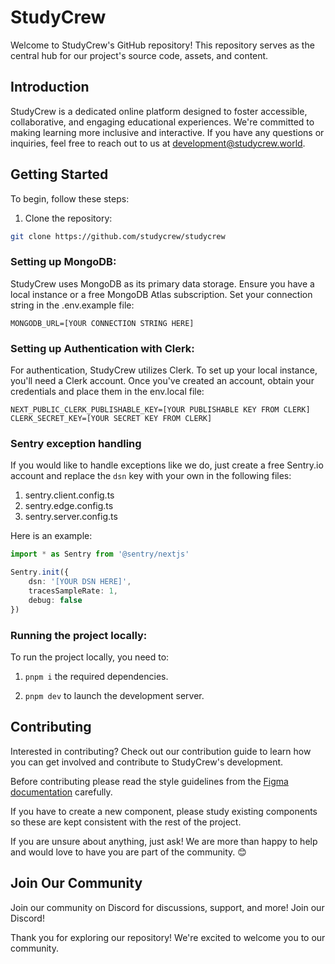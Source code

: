 # StudyCrew

Welcome to StudyCrew's GitHub repository! This repository serves as the central hub for our project's source code, assets, and content.

## Introduction

StudyCrew is a dedicated online platform designed to foster accessible, collaborative, and engaging educational experiences. We're committed to making learning more inclusive and interactive. If you have any questions or inquiries, feel free to reach out to us at [development@studycrew.world](mailto:development@studycrew.world).

## Getting Started

To begin, follow these steps:

1. Clone the repository:

```bash
git clone https://github.com/studycrew/studycrew
```

### Setting up MongoDB:
StudyCrew uses MongoDB as its primary data storage. Ensure you have a local instance or a free MongoDB Atlas subscription. Set your connection string in the .env.example file:

```
MONGODB_URL=[YOUR CONNECTION STRING HERE]
```

### Setting up Authentication with Clerk:
For authentication, StudyCrew utilizes Clerk. To set up your local instance, you'll need a Clerk account. Once you've created an account, obtain your credentials and place them in the env.local file:

```
NEXT_PUBLIC_CLERK_PUBLISHABLE_KEY=[YOUR PUBLISHABLE KEY FROM CLERK]
CLERK_SECRET_KEY=[YOUR SECRET KEY FROM CLERK]
```

### Sentry exception handling
If you would like to handle exceptions like we do, just create a free Sentry.io account and replace the `dsn` key with your own in the following files:

1. sentry.client.config.ts
1. sentry.edge.config.ts
1. sentry.server.config.ts

Here is an example:

```typescript
import * as Sentry from '@sentry/nextjs'

Sentry.init({
	dsn: '[YOUR DSN HERE]',
	tracesSampleRate: 1,
	debug: false
})
```
### Running the project locally:

To run the project locally, you need to:

1. `pnpm i` the required dependencies.

1. `pnpm dev` to launch the development server.

## Contributing
Interested in contributing? Check out our contribution guide to learn how you can get involved and contribute to StudyCrew's development.

Before contributing please read the style guidelines from the [Figma documentation](https://www.figma.com/file/BJG9JmbThqdp8p8IWs7gNG/StudyCrew-Prototypes-(Copy)?type=design&node-id=8%3A98&mode=design&t=uwHVDf3Ihi12lro3-1) carefully. 

If you have to create a new component, please study existing components so these are kept consistent with the rest of the project. 

If you are unsure about anything, just ask! We are more than happy to help and would love to have you are part of the community. 😊



## Join Our Community
Join our community on Discord for discussions, support, and more! Join our Discord!

Thank you for exploring our repository! We're excited to welcome you to our community.
